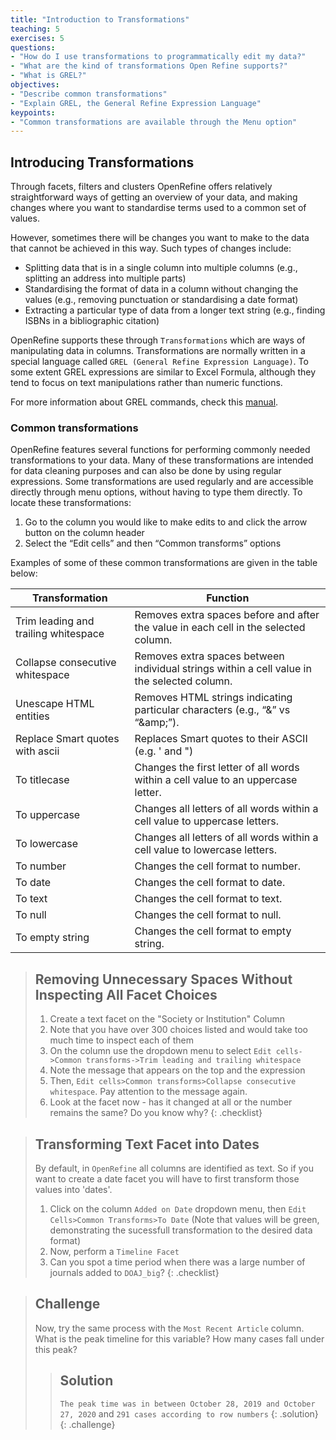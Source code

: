 ```yaml
---
title: "Introduction to Transformations"
teaching: 5
exercises: 5
questions:
- "How do I use transformations to programmatically edit my data?"
- "What are the kind of transformations Open Refine supports?"
- "What is GREL?"
objectives:
- "Describe common transformations"
- "Explain GREL, the General Refine Expression Language"
keypoints:
- "Common transformations are available through the Menu option"
---
```


## Introducing Transformations

Through facets, filters and clusters OpenRefine offers relatively straightforward ways of getting an overview of your data, and making changes where you want to standardise terms used to a common set of values.

However, sometimes there will be changes you want to make to the data that cannot be achieved in this way. Such types of changes include:

* Splitting data that is in a single column into multiple columns (e.g., splitting an address into multiple parts)
* Standardising the format of data in a column without changing the values (e.g., removing punctuation or standardising a date format)
* Extracting a particular type of data from a longer text string (e.g., finding ISBNs in a bibliographic citation)

OpenRefine supports these through `Transformations` which are ways of manipulating data in columns. Transformations are normally written in a special language called `GREL (General Refine Expression Language)`. To some extent GREL expressions are similar to Excel Formula, although they tend to focus on text manipulations rather than numeric functions.

For more information about GREL commands, check this [manual](https://docs.openrefine.org/manual/grel).

### Common transformations
OpenRefine features several functions for performing commonly needed transformations to your data. Many of these transformations are intended for data cleaning purposes and can also be done by using regular expressions. Some transformations are used regularly and are accessible directly through menu options, without having to type them directly. To locate these transformations:

1. Go to the column you would like to make edits to and click the arrow button on the column header
2. Select the “Edit cells” and then “Common transforms” options

Examples of some of these common transformations are given in the table below:

| Transformation 	| Function 	|
|-	|-	|
| Trim leading and trailing whitespace 	| Removes extra spaces before and after the value in each cell in   the selected column. 	|
| Collapse consecutive whitespace 	| Removes extra spaces between   individual strings within a cell value in the selected column. 	|
| Unescape HTML entities 	| Removes HTML strings indicating particular characters (e.g.,   “&” vs “&amp;amp;”). 	|
| Replace Smart quotes with ascii 	| Replaces Smart quotes to their   ASCII (e.g. ' and ") 	|
| To titlecase 	| Changes the first letter of all words within a cell value to an   uppercase letter. 	|
| To uppercase 	| Changes all letters of all words   within a cell value to uppercase letters. 	|
| To lowercase 	| Changes all letters of all words within a cell value to   lowercase letters. 	|
| To number 	| Changes the cell format to number. 	|
| To date 	| Changes the cell format to date. 	|
| To text 	| Changes the cell format to text. 	|
| To null 	| Changes the cell format to null. 	|
| To empty string 	| Changes the cell format to empty string. 	|


>## Removing Unnecessary Spaces Without Inspecting All Facet Choices
>1. Create a text facet on the "Society or Institution" Column
>2. Note that you have over 300 choices listed and would take too much time to inspect each of them
>3. On the column use the dropdown menu to select ```Edit cells->Common transforms->Trim leading and trailing whitespace```
>4. Note the message that appears on the top and the expression
>5. Then, ```Edit cells>Common transforms>Collapse consecutive whitespace```. Pay attention to the message again.
>6. Look at the facet now - has it changed at all or the number remains the same? Do you know why?
{: .checklist}

>## Transforming Text Facet into Dates
>By default, in `OpenRefine` all columns are identified as text. So if you want to create a date facet you will have to first transform those values into 'dates'. 
>1. Click on the column `Added on Date` dropdown menu, then `Edit Cells>Common Transforms>To Date` (Note that values will be green, demonstrating the sucessfull transformation to the desired data format)
>2. Now, perform a `Timeline Facet`
>3. Can you spot a time period when there was a large number of journals added to `DOAJ_big`?
{: .checklist}

>## Challenge
>Now, try the same process with the `Most Recent Article` column. What is the peak timeline for this variable? How many cases fall under this peak?
>>## Solution 
>>``The peak time was in between October 28, 2019 and October 27, 2020`` and ``291 cases according to row numbers``
>{: .solution}
{: .challenge}
